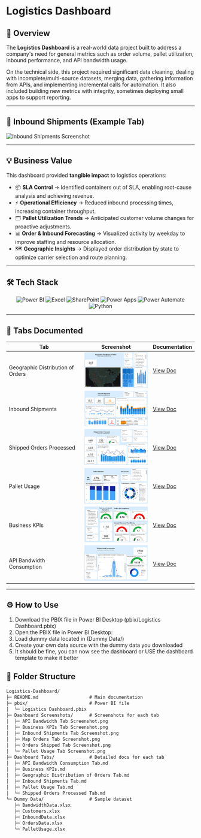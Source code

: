 # Logistics Dashboard

## 📖 Overview
The **Logistics Dashboard** is a real-world data project built to address a company's need for general metrics such as order volume, pallet utilization, inbound performance, and API bandwidth usage.  

On the technical side, this project required significant data cleaning, dealing with incomplete/multi-source datasets, merging data, gathering information from APIs, and implementing incremental calls for automation. It also included building new metrics with integrity, sometimes deploying small apps to support reporting.

---

## 🚚 Inbound Shipments (Example Tab)

![Inbound Shipments Screenshot](Dashboard%20Screenshots/ReadmeGIF.gif)

---

## 💡 Business Value
This dashboard provided **tangible impact** to logistics operations:

- 📦 **SLA Control** → Identified containers out of SLA, enabling root-cause analysis and achieving revenue.  
- ⚡ **Operational Efficiency** → Reduced inbound processing times, increasing container throughput.  
- 🗂️ **Pallet Utilization Trends** → Anticipated customer volume changes for proactive adjustments.  
- 📊 **Order & Inbound Forecasting** → Visualized activity by weekday to improve staffing and resource allocation.  
- 🗺️ **Geographic Insights** → Displayed order distribution by state to optimize carrier selection and route planning.  

---

## 🛠️ Tech Stack

<p align="center">
  <img src="https://cdn.jsdelivr.net/gh/simple-icons/simple-icons/icons/powerbi.svg" width="40" title="Power BI"/>
  <img src="https://cdn.jsdelivr.net/gh/simple-icons/simple-icons/icons/microsoftexcel.svg" width="40" title="Excel"/>
  <img src="https://cdn.jsdelivr.net/gh/simple-icons/simple-icons/icons/microsoftsharepoint.svg" width="40" title="SharePoint"/>
  <img src="https://cdn.jsdelivr.net/gh/simple-icons/simple-icons/icons/powerapps.svg" width="40" title="Power Apps"/>
  <img src="https://cdn.jsdelivr.net/gh/simple-icons/simple-icons/icons/powerautomate.svg" width="40" title="Power Automate"/>
  <img src="https://cdn.jsdelivr.net/gh/devicons/devicon/icons/python/python-original.svg" width="40" title="Python"/>
</p>

---

## 📑 Tabs Documented

| Tab | Screenshot | Documentation |
|-----|------------|---------------|
| Geographic Distribution of Orders | <img src="Dashboard%20Screenshots/Map%20Orders%20Tab%20Screenshot.png" width="200"/> | [View Doc](Dashboard%20Tabs/Geographic%20Distribution%20of%20Orders%20Tab.md) |
| Inbound Shipments | <img src="Dashboard%20Screenshots/Inbound%20Shipments%20Tab%20Screenshot.png" width="200"/> | [View Doc](Dashboard%20Tabs/Inbound%20Shipments%20Tab.md) |
| Shipped Orders Processed | <img src="Dashboard%20Screenshots/Orders%20Shipped%20Tab%20Screenshot.png" width="200"/> | [View Doc](Dashboard%20Tabs/Shipped%20Orders%20Processed%20Tab.md) |
| Pallet Usage | <img src="Dashboard%20Screenshots/Pallet%20Usage%20Tab%20Screenshot.png" width="200"/> | [View Doc](Dashboard%20Tabs/Pallet%20Usage%20Tab.md) |
| Business KPIs | <img src="Dashboard%20Screenshots/Business%20KPIs%20Tab%20Screenshot.png" width="200"/> | [View Doc](Dashboard%20Tabs/Business%20KPIs.md) |
| API Bandwidth Consumption | <img src="Dashboard%20Screenshots/API%20Bandwidth%20Tab%20Screenshot.png" width="200"/> | [View Doc](Dashboard%20Tabs/API%20Bandwidth%20Consumption%20Tab.md) |

---

## ⚙️ How to Use
1. Download the PBIX file in Power BI Desktop (pbix/Logistics Dashboard.pbix)
2. Open the PBIX file in Power BI Desktop:
3. Load dummy data located in (Dummy Data/)
4. Create your own data source with the dummy data you downloaded 
5. It should be fine, you can now see the dashboard or USE the dashboard template to make it better 

## 📂 Folder Structure

```text
Logistics-Dashboard/
├─ README.md                   # Main documentation
├─ pbix/                       # Power BI file
│  └─ Logistics Dashboard.pbix
├─ Dashboard Screenshots/      # Screenshots for each tab
│  ├─ API Bandwidth Tab Screenshot.png
│  ├─ Business KPIs Tab Screenshot.png
│  ├─ Inbound Shipments Tab Screenshot.png
│  ├─ Map Orders Tab Screenshot.png
│  ├─ Orders Shipped Tab Screenshot.png
│  └─ Pallet Usage Tab Screenshot.png
├─ Dashboard Tabs/             # Detailed docs for each tab
│  ├─ API Bandwidth Consumption Tab.md
│  ├─ Business KPIs.md
│  ├─ Geographic Distribution of Orders Tab.md
│  ├─ Inbound Shipments Tab.md
│  ├─ Pallet Usage Tab.md
│  └─ Shipped Orders Processed Tab.md
└─ Dummy Data/                 # Sample dataset
   ├─ BandwidthData.xlsx
   ├─ Customers.xlsx
   ├─ InboundData.xlsx
   ├─ OrdersData.xlsx
   └─ PalletUsage.xlsx